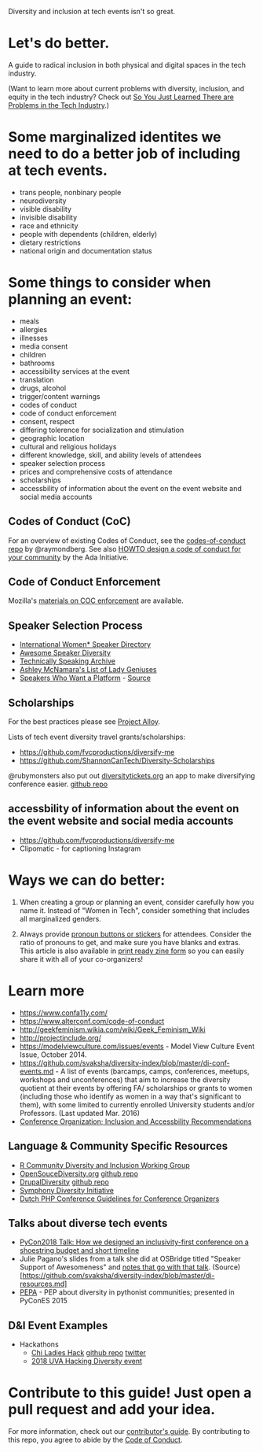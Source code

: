 Diversity and inclusion at tech events isn't so great.
# Let's do better.
A guide to radical inclusion in both physical and digital spaces in the tech industry.

(Want to learn more about current problems with diversity, inclusion, and equity in the tech industry? Check out [So You Just Learned There are Problems in the Tech Industry](https://github.com/sublimemarch/so-you-just-learned).)

# Some marginalized identites we need to do a better job of including at tech events.
- trans people, nonbinary people
- neurodiversity
- visible disability
- invisible disability
- race and ethnicity
- people with dependents (children, elderly)
- dietary restrictions
- national origin and documentation status

# Some things to consider when planning an event:
- meals
- allergies
- illnesses
- media consent
- children
- bathrooms
- accessibility services at the event
- translation
- drugs, alcohol
- trigger/content warnings
- codes of conduct
- code of conduct enforcement
- consent, respect
- differing tolerence for socialization and stimulation
- geographic location
- cultural and religious holidays
- different knowledge, skill, and ability levels of attendees
- speaker selection process
- prices and comprehensive costs of attendance
- scholarships
- accessbility of information about the event on the event website and social media accounts

## Codes of Conduct (CoC)

For an overview of existing Codes of Conduct, see the [codes-of-conduct repo](https://github.com/raymondberg/codes-of-conduct) by @raymondberg. See also [HOWTO design a code of conduct for your community](https://adainitiative.org/2014/02/18/howto-design-a-code-of-conduct-for-your-community/) by the Ada Initiative.

## Code of Conduct Enforcement

Mozilla's [materials on COC enforcement](https://github.com/mozilla/diversity/tree/master/code-of-conduct-enforcement) are available.

## Speaker Selection Process

- [International Women* Speaker Directory](http://www.speakerinnen.org)
- [Awesome Speaker Diversity](https://github.com/jlengstorf/awesome-speaker-diversity)
- [Technically Speaking Archive](http://tinyletter.com/techspeak)
- [Ashley McNamara's List of Lady Geniuses](https://twitter.com/ashleymcnamara/lists/lady-geniuses/members)
- [Speakers Who Want a Platform](https://github.com/iheanyi/speakers-who-want-a-platform) - [Source](https://github.com/joesepi/organizing-diversity)

## Scholarships

For the best practices please see [Project Alloy](https://www.projectalloy.org/).

Lists of tech event diversity travel grants/scholarships:
- https://github.com/fvcproductions/diversify-me
- https://github.com/ShannonCanTech/Diversity-Scholarships

@rubymonsters also put out [diversitytickets.org](https://diversitytickets.org/) an app to make diversifying conference easier. [github repo](https://github.com/rubymonsters/diversity_ticketing)

## accessbility of information about the event on the event website and social media accounts

- https://github.com/fvcproductions/diversify-me
- Clipomatic - for captioning Instagram 

# Ways we can do better:
1. When creating a group or planning an event, consider carefully how you name it. Instead of "Women in Tech", consider something that includes all marginalized genders. 

2. Always provide [pronoun buttons or stickers](https://dev.to/sublimemarch/an-organizers-guide-to-pronoun-buttons-afb) for attendees. Consider the ratio of pronouns to get, and make sure you have blanks and extras. This article is also available in [print ready zine form](https://sublimemarch.itch.io/an-organizers-guide-to-using-pronoun-buttons) so you can easily share it with all of your co-organizers!

# Learn more
- https://www.confa11y.com/
- https://www.alterconf.com/code-of-conduct
- http://geekfeminism.wikia.com/wiki/Geek_Feminism_Wiki
- http://projectinclude.org/
- https://modelviewculture.com/issues/events - Model View Culture Event Issue, October 2014.
- https://github.com/svaksha/diversity-index/blob/master/di-conf-events.md - A list of events (barcamps, camps, conferences, meetups, workshops and unconferences) that aim to increase the diversity quotient at their events by offering FA/ scholarships or grants to women (including those who identify as women in a way that's significant to them), with some limited to currently enrolled University students and/or Professors. (Last updated Mar. 2016)
- [Conference Organization; Inclusion and Accessbility Recommendations](https://github.com/hcorona/diversity-inclusion/blob/master/event-planning.md)

## Language & Community Specific Resources
- [R Community Diversity and Inclusion Working Group](https://github.com/RConsortium/RCDI-WG)
- [OpenSouceDiversity.org](https://opensourcediversity.org) [github repo](https://github.com/opensourcediversity/opensourcediversity.org)
- [DrupalDiversity](https://drupaldiversity.github.io/) [github repo](https://github.com/drupaldiversity/drupaldiversity.github.io)
- [Symphony Diversity Initiative](https://github.com/symfony/diversity)
- [Dutch PHP Conference Guidelines for Conference Organizers](https://github.com/DutchPHPConference/conference-diversity-and-inclusion/blob/master/Guideline.md)

## Talks about diverse tech events

* [PyCon2018 Talk: How we designed an inclusivity-first conference on a shoestring budget and short timeline](https://www.youtube.com/watch?v=C7ZhMnfUKIA)
* Julie Pagano's slides from a talk she did at OSBridge titled "Speaker Support of Awesomeness" and [notes that go with that talk](http://juliepagano.com/blog/2014/06/30/speaker-support-of-awesomeness/). (Source)[https://github.com/svaksha/diversity-index/blob/master/di-resources.md]
* [PEPA](https://github.com/yamila-moreno/pepa) - PEP about diversity in pythonist communities; presented in PyConES 2015

## D&I Event Examples

- Hackathons
  - [Chi Ladies Hack](http://chiladieshack.github.io/) [github repo](https://github.com/chiladieshack) [twitter](https://twitter.com/chiladieshack?lang=en)
  - [2018 UVA Hacking Diversity event](https://github.com/HackingDiversity/Hackathon2018)

# Contribute to this guide! Just open a pull request and add your idea.

For more information, check out our [contributor's guide](contributing.md). By contributing to this repo, you agree to abide by the [Code of Conduct](code_of_conduct.md).
